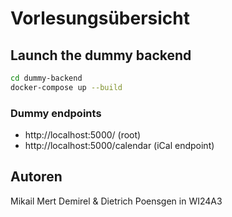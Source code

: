 # Vorlesungsübersicht

## Launch the dummy backend
```sh
cd dummy-backend
docker-compose up --build
```

### Dummy endpoints
- http://localhost:5000/ (root)
- http://localhost:5000/calendar (iCal endpoint)

## Autoren

Mikail Mert Demirel & Dietrich Poensgen in WI24A3